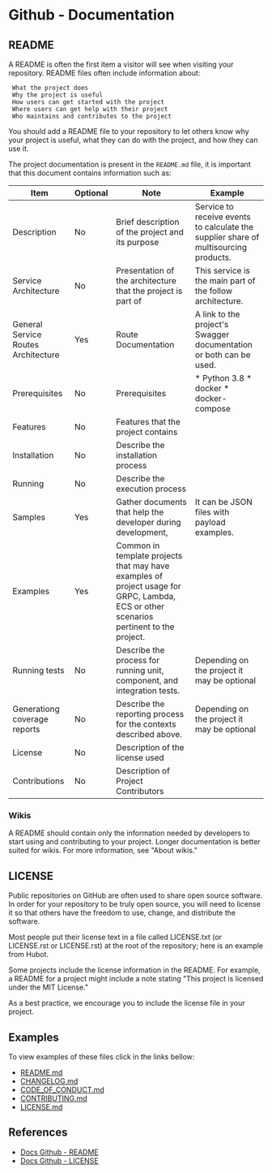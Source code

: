 # Github - Documentation

## README

A README is often the first item a visitor will see when visiting your repository. README files often include information about:

     What the project does
     Why the project is useful
     How users can get started with the project
     Where users can get help with their project
     Who maintains and contributes to the project

You should add a README file to your repository to let others know why your project is useful, what they can do with the project, and how they can use it.

The project documentation is present in the `README.md` file, it is important that this document contains information such as:

| Item                                | Optional | Note                                                                                                                                   | Example                                                                              |
|-------------------------------------|----------|----------------------------------------------------------------------------------------------------------------------------------------|--------------------------------------------------------------------------------------|
| Description                         | No       | Brief description of the project and its purpose                                                                                       | Service to receive events to calculate the supplier share of multisourcing products. |
| Service Architecture                | No       | Presentation of the architecture that the project is part of                                                                           | This service is the main part of the follow architecture.                            |
| General Service Routes Architecture | Yes      | Route Documentation                                                                                                                    | A link to the project's Swagger documentation or both can be used.                   |
| Prerequisites                       | No       | Prerequisites                                                                                                                          | * Python 3.8 * docker * docker-compose                                               |
| Features                            | No       | Features that the project contains                                                                                                     |                                                                                      |
| Installation                        | No       | Describe the installation process                                                                                                      |                                                                                      |
| Running                             | No       | Describe the execution process                                                                                                         |                                                                                      |
| Samples                             | Yes      | Gather documents that help the developer during development,                                                                           | It can be JSON files with payload examples.                                          |
| Examples                            | Yes      | Common in template projects that may have examples of project usage for GRPC, Lambda, ECS or other scenarios pertinent to the project. |                                                                                      |
| Running tests                       | No       | Describe the process for running unit, component, and integration tests.                                                               | Depending on the project it may be optional                                          |
| Generationg coverage reports        | No       | Describe the reporting process for the contexts described above.                                                                       | Depending on the project it may be optional                                          |
| License                             | No       | Description of the license used                                                                                                        |                                                                                      |
| Contributions                       | No       | Description of Project Contributors                                                                                                    |                                                                                      |

### Wikis
A README should contain only the information needed by developers to start using and contributing to your project. Longer documentation is better suited for wikis. For more information, see "About wikis."


## LICENSE
Public repositories on GitHub are often used to share open source software. In order for your repository to be truly open source, you will need to license it so that others have the freedom to use, change, and distribute the software.

Most people put their license text in a file called LICENSE.txt (or LICENSE.rst or LICENSE.rst) at the root of the repository; here is an example from Hubot.

Some projects include the license information in the README. For example, a README for a project might include a note stating "This project is licensed under the MIT License."

As a best practice, we encourage you to include the license file in your project.

## Examples
To view examples of these files click in the links bellow:
* [README.md](../../resources/README.md)
* [CHANGELOG.md](../../resources/CHANGELOG.md)
* [CODE_OF_CONDUCT.md](../../resources/CODE_OF_CONDUCT.md)
* [CONTRIBUTING.md](../../resources/CONTRIBUTING.md)
* [LICENSE.md](../../resources/LICENSE.md)

## References
* [Docs Github - README](https://docs.github.com/pt/repositories/managing-your-repositorys-settings-and-features/customizing-your-repository/about-readmes)
* [Docs Github - LICENSE](https://docs.github.com/pt/repositories/managing-your-repositorys-settings-and-features/customizing-your-repository/licensing-a-repository)
